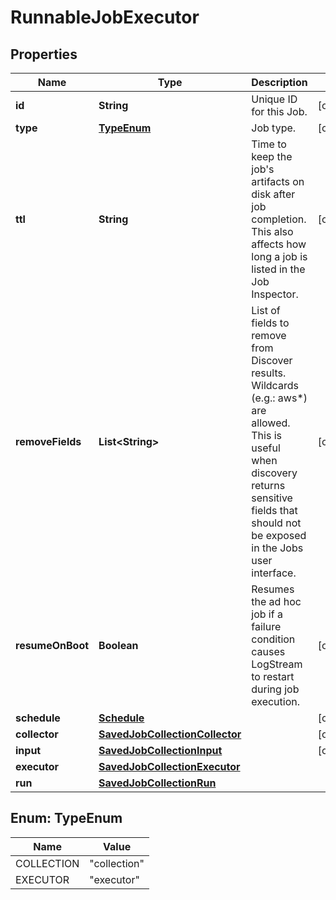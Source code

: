 # RunnableJobExecutor

## Properties
Name | Type | Description | Notes
------------ | ------------- | ------------- | -------------
**id** | **String** | Unique ID for this Job. |  [optional]
**type** | [**TypeEnum**](#TypeEnum) | Job type. |  [optional]
**ttl** | **String** | Time to keep the job&#x27;s artifacts on disk after job completion. This also affects how long a job is listed in the Job Inspector. |  [optional]
**removeFields** | **List&lt;String&gt;** | List of fields to remove from Discover results. Wildcards (e.g.: aws*) are allowed. This is useful when discovery returns sensitive fields that should not be exposed in the Jobs user interface. |  [optional]
**resumeOnBoot** | **Boolean** | Resumes the ad hoc job if a failure condition causes LogStream to restart during job execution. |  [optional]
**schedule** | [**Schedule**](Schedule.md) |  |  [optional]
**collector** | [**SavedJobCollectionCollector**](SavedJobCollectionCollector.md) |  |  [optional]
**input** | [**SavedJobCollectionInput**](SavedJobCollectionInput.md) |  |  [optional]
**executor** | [**SavedJobCollectionExecutor**](SavedJobCollectionExecutor.md) |  | 
**run** | [**SavedJobCollectionRun**](SavedJobCollectionRun.md) |  | 

<a name="TypeEnum"></a>
## Enum: TypeEnum
Name | Value
---- | -----
COLLECTION | &quot;collection&quot;
EXECUTOR | &quot;executor&quot;
